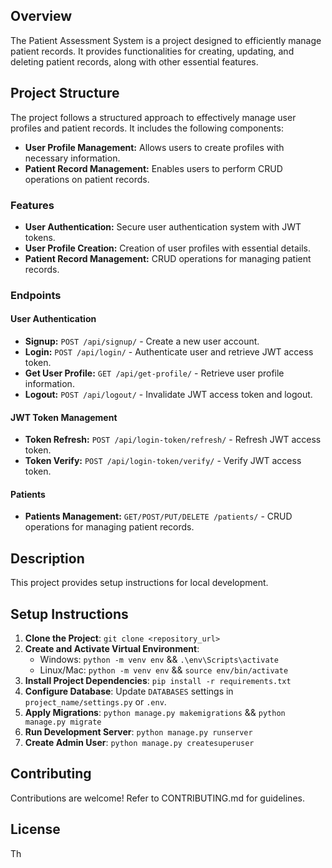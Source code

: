 ## Overview
The Patient Assessment System is a project designed to efficiently manage patient records. It provides functionalities for creating, updating, and deleting patient records, along with other essential features.

## Project Structure
The project follows a structured approach to effectively manage user profiles and patient records. It includes the following components:

- **User Profile Management:** Allows users to create profiles with necessary information.
- **Patient Record Management:** Enables users to perform CRUD operations on patient records.

### Features
- **User Authentication:** Secure user authentication system with JWT tokens.
- **User Profile Creation:** Creation of user profiles with essential details.
- **Patient Record Management:** CRUD operations for managing patient records.

### Endpoints
#### User Authentication
- **Signup:** `POST /api/signup/` - Create a new user account.
- **Login:** `POST /api/login/` - Authenticate user and retrieve JWT access token.
- **Get User Profile:** `GET /api/get-profile/` - Retrieve user profile information.
- **Logout:** `POST /api/logout/` - Invalidate JWT access token and logout.

#### JWT Token Management
- **Token Refresh:** `POST /api/login-token/refresh/` - Refresh JWT access token.
- **Token Verify:** `POST /api/login-token/verify/` - Verify JWT access token.

#### Patients
- **Patients Management:** `GET/POST/PUT/DELETE /patients/` - CRUD operations for managing patient records.

## Description
This project provides setup instructions for local development.

## Setup Instructions
1. **Clone the Project**: `git clone <repository_url>`
2. **Create and Activate Virtual Environment**:
    - Windows: `python -m venv env` && `.\env\Scripts\activate`
    - Linux/Mac: `python -m venv env` && `source env/bin/activate`
3. **Install Project Dependencies**: `pip install -r requirements.txt`
4. **Configure Database**: Update `DATABASES` settings in `project_name/settings.py` or `.env`.
5. **Apply Migrations**: `python manage.py makemigrations` && `python manage.py migrate`
6. **Run Development Server**: `python manage.py runserver`
7. **Create Admin User**: `python manage.py createsuperuser`

## Contributing
Contributions are welcome! Refer to CONTRIBUTING.md for guidelines.

## License
Th